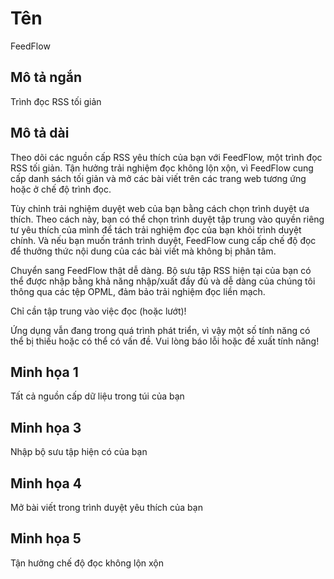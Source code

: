 # Tên

FeedFlow

## Mô tả ngắn

Trình đọc RSS tối giản

## Mô tả dài

Theo dõi các nguồn cấp RSS yêu thích của bạn với FeedFlow, một trình đọc RSS tối
giản. Tận hưởng trải nghiệm đọc không lộn xộn, vì FeedFlow cung cấp danh sách
tối giản và mở các bài viết trên các trang web tương ứng hoặc ở chế độ trình
đọc.

Tùy chỉnh trải nghiệm duyệt web của bạn bằng cách chọn trình duyệt ưa thích.
Theo cách này, bạn có thể chọn trình duyệt tập trung vào quyền riêng tư yêu
thích của mình để tách trải nghiệm đọc của bạn khỏi trình duyệt chính. Và nếu
bạn muốn tránh trình duyệt, FeedFlow cung cấp chế độ đọc để thưởng thức nội dung
của các bài viết mà không bị phân tâm.

Chuyển sang FeedFlow thật dễ dàng. Bộ sưu tập RSS hiện tại của bạn có thể được
nhập bằng khả năng nhập/xuất đầy đủ và dễ dàng của chúng tôi thông qua các tệp
OPML, đảm bảo trải nghiệm đọc liền mạch.

Chỉ cần tập trung vào việc đọc (hoặc lướt)!

Ứng dụng vẫn đang trong quá trình phát triển, vì vậy một số tính năng có thể bị
thiếu hoặc có thể có vấn đề. Vui lòng báo lỗi hoặc đề xuất tính năng!

## Minh họa 1

Tất cả nguồn cấp dữ liệu trong túi của bạn

## Minh họa 3

Nhập bộ sưu tập hiện có của bạn

## Minh họa 4

Mở bài viết trong trình duyệt yêu thích của bạn

## Minh họa 5

Tận hưởng chế độ đọc không lộn xộn
